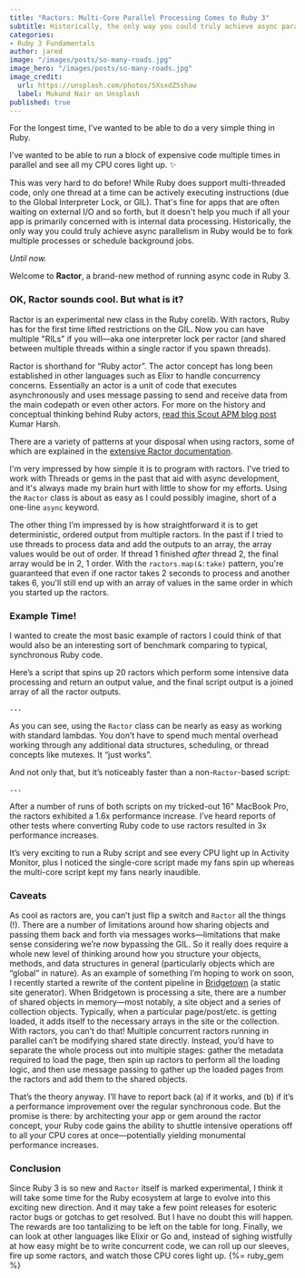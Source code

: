 ```yaml
---
title: "Ractors: Multi-Core Parallel Processing Comes to Ruby 3"
subtitle: Historically, the only way you could truly achieve async parallelism in Ruby would be to fork multiple processes or schedule background jobs. Until now.
categories:
- Ruby 3 Fundamentals
author: jared
image: "/images/posts/so-many-roads.jpg"
image_hero: "/images/posts/so-many-roads.jpg"
image_credit:
  url: https://unsplash.com/photos/SXsxdZ5shaw
  label: Mukund Nair on Unsplash
published: true
---
```


For the longest time, I've wanted to be able to do a very simple thing in Ruby.

I've wanted to be able to run a block of expensive code multiple times in parallel and see all my CPU cores light up. ✨

This was very hard to do before! While Ruby does support multi-threaded code, only one thread at a time can be actively executing instructions (due to the Global Interpreter Lock, or GIL). That's fine for apps that are often waiting on external I/O and so forth, but it doesn't help you much if all your app is primarily concerned with is internal data processing. Historically, the only way you could truly achieve async parallelism in Ruby would be to fork multiple processes or schedule background jobs.

_Until now._

Welcome to **Ractor**, a brand-new method of running async code in Ruby 3.

### OK, Ractor sounds cool. But what is it?

Ractor is an experimental new class in the Ruby corelib. With ractors, Ruby has for the first time lifted restrictions on the GIL. Now you can have multiple "RILs" if you will—aka one interpreter lock per ractor (and shared between multiple threads within a single ractor if you spawn threads).

Ractor is shorthand for “Ruby actor”. The actor concept has long been established in other languages such as Elixr to handle concurrency concerns. Essentially an actor is a unit of code that executes asynchronously and uses message passing to send and receive data from the main codepath or even other actors. For more on the history and conceptual thinking behind Ruby actors, [read this Scout APM blog post](https://scoutapm.com/blog/ruby-ractor) Kumar Harsh.

There are a variety of patterns at your disposal when using ractors, some of which are explained in the [extensive Ractor documentation](https://docs.ruby-lang.org/en/3.0.0/doc/ractor_md.html#label-Examples).

I'm very impressed by how simple it is to program with ractors. I've tried to work with Threads or gems in the past that aid with async development, and it's always made my brain hurt with little to show for my efforts. Using the `Ractor` class is about as easy as I could possibly imagine, short of a one-line `async` keyword.

The other thing I’m impressed by is how straightforward it is to get deterministic, ordered output from multiple ractors. In the past if I tried to use threads to process data and add the outputs to an array, the array values would be out of order. If thread 1 finished _after_ thread 2, the final array would be in 2, 1 order. With the `ractors.map(&:take)` pattern, you're guaranteed that even if one ractor takes 2 seconds to process and another takes 6, you'll still end up with an array of values in the same order in which you started up the ractors.

### Example Time!

I wanted to create the most basic example of ractors I could think of that would also be an interesting sort of benchmark comparing to typical, synchronous Ruby code.

Here’s a script that spins up 20 ractors which perform some intensive data processing and return an output value, and the final script output is a joined array of all the ractor outputs.

```ruby
...
```

As you can see, using the `Ractor` class can be nearly as easy as working with standard lambdas. You don’t have to spend much mental overhead working through any additional data structures, scheduling, or thread concepts like mutexes. It “just works”.

And not only that, but it’s noticeably faster than a non-`Ractor`-based script:

```ruby
...
```

After a number of runs of both scripts on my tricked-out 16” MacBook Pro, the ractors exhibited a 1.6x performance increase. I’ve heard reports of other tests where converting Ruby code to use ractors resulted in 3x performance increases.

It’s very exciting to run a Ruby script and see every CPU light up in Activity Monitor, plus I noticed the single-core script made my fans spin up whereas the multi-core script kept my fans nearly inaudible.

### Caveats

As cool as ractors are, you can’t just flip a switch and `Ractor` all the things (!). There are a number of limitations around how sharing objects and passing them back and forth via messages works—limitations that make sense considering we’re now bypassing the GIL. So it really does require a whole new level of thinking around how you structure your objects, methods, and data structures in general (particularly objects which are “global” in nature). As an example of something I’m hoping to work on soon, I recently started a rewrite of the content pipeline in [Bridgetown](https://www.bridgetownrb.com) (a static site generator). When Bridgetown is processing a site, there are a number of shared objects in memory—most notably, a site object and a series of collection objects. Typically, when a particular page/post/etc. is getting loaded, it adds itself to the necessary arrays in the site or the collection. With ractors, you can’t do that! Multiple concurrent ractors running in parallel can’t be modifying shared state directly. Instead, you’d have to separate the whole process out into multiple stages: gather the metadata required to load the page, then spin up ractors to perform all the loading logic, and then use message passing to gather up the loaded pages from the ractors and add them to the shared objects.

That’s the theory anyway. I’ll have to report back (a) if it works, and (b) if it’s a performance improvement over the regular synchronous code. But the promise is there: by architecting your app or gem around the ractor concept, your Ruby code gains the ability to shuttle intensive operations off to all your CPU cores at once—potentially yielding monumental performance increases.

### Conclusion

Since Ruby 3 is so new and `Ractor` itself is marked experimental, I think it will take some time for the Ruby ecosystem at large to evolve into this exciting new direction. And it may take a few point releases for esoteric ractor bugs or gotchas to get resolved. But I have no doubt this will happen. The rewards are too tantalizing to be left on the table for long. Finally, we can look at other languages like Elixir or Go and, instead of sighing wistfully at how easy might be to write concurrent code, we can roll up our sleeves, fire up some ractors, and watch those CPU cores light up. {%= ruby_gem %}